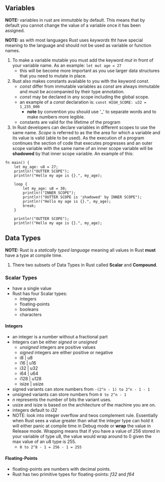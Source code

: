 ## Variables
**NOTE:** variables in rust are *immutable* by default. This means that by default you cannot change the value of a
variable once it has been assigned.

**NOTE:** as with most languages Rust uses *keywords* tht have special meaning to the language and should not be used
as variable or function names.

1. To make a variable mutable you must add the keyword *mut* in front of your variable name. As an
example: ``let mut age = 27``
    * this will be become more important as you use larger data structures that you need to mutate in place.
1. Rust also makes constants available to you with the keyword *const*.
    * *const* differ from immutable variables as *const* are always immutable and must be accompanied by their type
    annotation. 
    * *const* may be declared in any scope including the global scope.
    * an example of a *const* declaration is: ```const HIGH_SCORE: u32 = 1_235_000```
        * **note** by convention you should use '_' to separate words and to make numbers more legible.
    * constants are valid for the lifetime of the program
1. In Rust developers can declare variables in different scopes to use the same name. *Scope* is referred to as the
the area for which a variable and its value is valid (able to be used). As the execution of a program continues the
section of code that executes progresses and an outer scope variable with the same name of an inner scope variable will
be **shadowed** by that inner scope variable. An example of this:
```
fn main() {
    let my_age: u8 = 27;
    println!("OUTTER SCOPE");
    println!("Hello my age is {}.", my_age);
    
    loop {
        let my_age: u8 = 30;
        println!("INNER SCOPE");
        println!("OUTTER SCOPE is 'shadowed' by INNER SCOPE");
        println!("Hello my age is {}.", my_age);
        break;
    }

    println!("OUTTER SCOPE");
    println!("Hello my age is {}.", my_age);
```

## Data Types
**NOTE:** Rust is a *statically typed language* meaning all values in Rust **must** have a type at compile time.

1. There two subsets of Data Types in Rust called **Scalar** and **Compound**.
### Scalar Types
* have a single value
* Rust has four Scalar types:
    * integers
    * floating-points
    * booleans
    * characters
#### Integers
* an integer is a number without a fractional part
* Integers can be either *signed* or *unsigned*
    * *unsigned* integers are positive values
    * *signed* integers are either positive or negative
    * i8 | u8
    * i16 | u16
    * i32 | u32
    * i64 | u64
    * i128 | u128
    * isize | usize
* signed variants can store numbers from ```-(2^n - 1) to 2^n - 1 - 1```
* unsigned variants can store numbers from ```0 to 2^n - 1```
* *n* represents the number of bits the variant uses.
* usize and isize is based on the architecture of the machine you are on. 
* integers default to *i32*
* NOTE: look into integer overflow and twos complement rule. Essentially when Rust sees a value greater than what
the integer type can hold it will either panic at compile time in Debug mode or **wrap** the value in Release mode.
Wrapping means that if you have a value of 256 stored in your variable of type u8, the value would wrap around to 
0 given the max value of an u8 type is 255.
    * ```0 to 2^8 - 1 = 256 - 1 = 255```

#### Floating-Points
* floating-points are numbers with decimal points.
* Rust has two primitive types for floating-points: *f32* and *f64*
    